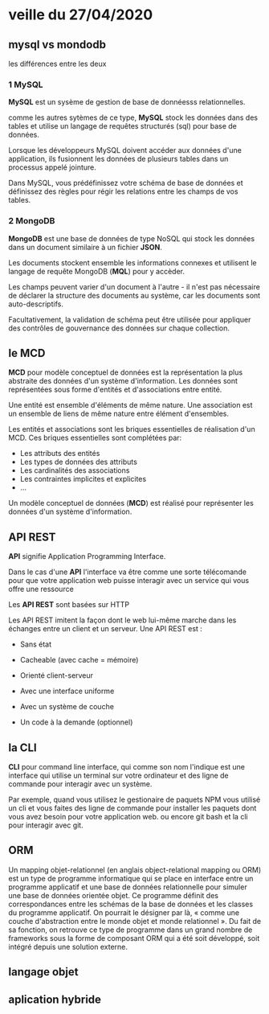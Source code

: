# veille du 27/04/2020

## mysql vs mondodb

les différences entre les deux

### 1 MySQL

**MySQL** est un sysème de gestion de base de donnéesss relationnelles.

comme les autres sytèmes de ce type, **MySQL** stock les données dans des tables et utilise un langage de requêtes structurés (sql) pour base de données.

Lorsque les développeurs MySQL doivent accéder aux données d'une application, ils fusionnent les données de plusieurs tables dans un processus appelé jointure.

Dans MySQL, vous prédéfinissez votre schéma de base de données et définissez des règles pour régir les relations entre les champs de vos tables.

### 2 MongoDB

**MongoDB** est une base de données de type NoSQL qui stock les données dans un document similaire à un fichier **JSON**.

Les documents stockent ensemble les informations connexes et utilisent le langage de requête MongoDB (**MQL**) pour y accèder.

Les champs peuvent varier d'un document à l'autre - il n'est pas nécessaire de déclarer la structure des documents au système, car les documents sont auto-descriptifs.

Facultativement, la validation de schéma peut être utilisée pour appliquer des contrôles de gouvernance des données sur chaque collection.


## le MCD

**MCD** pour modèle conceptuel de données est la représentation la plus abstraite des données d'un système d'information.
Les données sont représentées sous forme d'entités et d'associations entre entité.

Une entité est ensemble d'éléments de même nature. 
Une association est un ensemble de liens de même nature entre élément d'ensembles.

Les entités et associations sont les briques essentielles de réalisation d'un MCD. Ces briques essentielles sont complétées par:

- Les attributs des entités
- Les types de données des attributs
- Les cardinalités des associations
- Les contraintes implicites et explicites
- ...

Un modèle conceptuel de données (**MCD**) est réalisé pour représenter les données d'un système d'information.

## API REST

**API** signifie Application Programming Interface.

Dans le cas d'une **API** l'interface va être comme une sorte télécomande pour que votre application web puisse interagir avec un service qui vous offre une ressource

Les **API REST** sont basées sur HTTP

Les API REST imitent la façon dont le web lui-même marche dans les échanges entre un client et un serveur. Une API REST est :

- Sans état

- Cacheable (avec cache = mémoire)

- Orienté client-serveur

- Avec une interface uniforme

- Avec un système de couche

- Un code à la demande (optionnel)


## la CLI

**CLI** pour command line interface, qui comme son nom l'indique est une interface qui utilise un terminal sur votre ordinateur et des ligne de commande pour interagir avec un système.

Par exemple, quand vous utilisez le gestionaire de paquets NPM vous utilisé un cli et vous faites des ligne de commande pour installer les paquets dont vous avez besoin pour votre application web.
ou encore git bash et la cli pour interagir avec git.


## ORM

Un mapping objet-relationnel (en anglais object-relational mapping ou ORM) est un type de programme informatique qui se place en interface entre un programme applicatif et une base de données relationnelle pour simuler une base de données orientée objet.
Ce programme définit des correspondances entre les schémas de la base de données et les classes du programme applicatif.
On pourrait le désigner par là, « comme une couche d'abstraction entre le monde objet et monde relationnel ».
Du fait de sa fonction, on retrouve ce type de programme dans un grand nombre de frameworks sous la forme de composant ORM qui a été soit développé, soit intégré depuis une solution externe.

## langage objet



## aplication hybride

